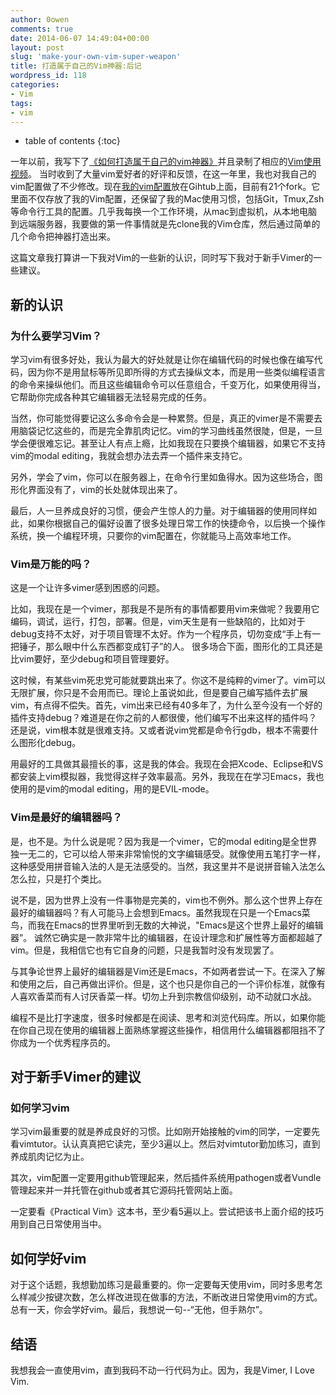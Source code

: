 ```yaml
---
author: 0owen
comments: true
date: 2014-06-07 14:49:04+00:00
layout: post
slug: 'make-your-own-vim-super-weapon'
title: 打造属于自己的Vim神器:后记
wordpress_id: 118
categories:
- Vim
tags:
- vim
---
```


* table of contents
{:toc}

一年以前，我写下了[《如何打造属于自己的vim神器》](http://4gamers.cn/blog/2014/06/19/make-your-vim-weapon/)并且录制了相应的[Vim使用视频](http://v.youku.com/v_show/id_XNTA2ODQyODAw.html)。 当时收到了大量vim爱好者的好评和反馈，在这一年里，我也对我自己的vim配置做了不少修改。现在[我的vim配置](https://github.com/andyque/dotfiles)放在Gihtub上面，目前有21个fork。它里面不仅存放了我的Vim配置，还保留了我的Mac使用习惯，包括Git，Tmux,Zsh等命令行工具的配置。几乎我每换一个工作环境，从mac到虚拟机，从本地电脑到远端服务器，我要做的第一件事情就是先clone我的Vim仓库，然后通过简单的几个命令把神器打造出来。

这篇文章我打算讲一下我对Vim的一些新的认识，同时写下我对于新手Vimer的一些建议。

<!-- more -->

## 新的认识

### 为什么要学习Vim？

学习vim有很多好处，我认为最大的好处就是让你在编辑代码的时候也像在编写代码，因为你不是用鼠标等所见即所得的方式去操纵文本，而是用一些类似编程语言的命令来操纵他们。而且这些编辑命令可以任意组合，千变万化，如果使用得当，它帮助你完成各种其它编辑器无法轻易完成的任务。

当然，你可能觉得要记这么多命令会是一种累赘。但是，真正的vimer是不需要去用脑袋记忆这些的，而是完全靠肌肉记忆。vim的学习曲线虽然很陡，但是，一旦学会便很难忘记。甚至让人有点上瘾，比如我现在只要换个编辑器，如果它不支持vim的modal editing，我就会想办法去弄一个插件来支持它。

另外，学会了vim，你可以在服务器上，在命令行里如鱼得水。因为这些场合，图形化界面没有了，vim的长处就体现出来了。

最后，人一旦养成良好的习惯，便会产生惊人的力量。对于编辑器的使用同样如此，如果你根据自己的偏好设置了很多处理日常工作的快捷命令，以后换一个操作系统，换一个编程环境，只要你的vim配置在，你就能马上高效率地工作。

### Vim是万能的吗？

这是一个让许多vimer感到困惑的问题。

比如，我现在是一个vimer，那我是不是所有的事情都要用vim来做呢？我要用它编码，调试，运行，打包，部署。但是，vim天生是有一些缺陷的，比如对于debug支持不太好，对于项目管理不太好。作为一个程序员，切勿变成“手上有一把锤子，那么眼中什么东西都变成钉子”的人。 很多场合下面，图形化的工具还是比vim要好，至少debug和项目管理要好。

这时候，有某些vim死忠党可能就要跳出来了。你这不是纯粹的vimer了。vim可以无限扩展，你只是不会用而已。理论上虽说如此，但是要自己编写插件去扩展vim，有点得不偿失。首先，vim出来已经有40多年了，为什么至今没有一个好的插件支持debug？难道是在你之前的人都很傻，他们编写不出来这样的插件吗？还是说，vim根本就是很难支持。又或者说vim党都是命令行gdb，根本不需要什么图形化debug。

用最好的工具做其最擅长的事，这是我的体会。我现在会把Xcode、Eclipse和VS都安装上vim模拟器，我觉得这样子效率最高。另外，我现在在学习Emacs，我也使用的是vim的modal editing，用的是EVIL-mode。

### Vim是最好的编辑器吗？

是，也不是。为什么说是呢？因为我是一个vimer，它的modal editing是全世界独一无二的，它可以给人带来非常愉悦的文字编辑感受。就像使用五笔打字一样，这种感受用拼音输入法的人是无法感受的。当然，我这里并不是说拼音输入法怎么怎么拉，只是打个类比。

说不是，因为世界上没有一件事物是完美的，vim也不例外。那么这个世界上存在最好的编辑器吗？有人可能马上会想到Emacs。虽然我现在只是一个Emacs菜鸟，而我在Emacs的世界里听到无数的大神说，"Emacs是这个世界上最好的编辑器”。 诚然它确实是一款非常牛比的编辑器，在设计理念和扩展性等方面都超越了vim。但是，我相信它也有它自身的问题，只是我暂时没有发现罢了。

与其争论世界上最好的编辑器是Vim还是Emacs，不如两者尝试一下。在深入了解和使用之后，自己再做出评价。但是，这个也只是你自己的一个评价标准，就像有人喜欢香菜而有人讨厌香菜一样。切勿上升到宗教信仰级别，动不动就口水战。

编程不是比打字速度，很多时候都是在阅读、思考和浏览代码库。所以，如果你能在你自己现在使用的编辑器上面熟练掌握这些操作，相信用什么编辑器都阻挡不了你成为一个优秀程序员的。

## 对于新手Vimer的建议

### 如何学习vim

学习vim最重要的就是养成良好的习惯。比如刚开始接触的vim的同学，一定要先看vimtutor。认认真真把它读完，至少3遍以上。然后对vimtutor勤加练习，直到养成肌肉记忆为止。

其次，vim配置一定要用github管理起来，然后插件系统用pathogen或者Vundle管理起来并一并托管在github或者其它源码托管网站上面。

一定要看《Practical Vim》这本书，至少看5遍以上。尝试把该书上面介绍的技巧用到自己日常使用当中。

## 如何学好vim

对于这个话题，我想勤加练习是最重要的。你一定要每天使用vim，同时多思考怎么样减少按键次数，怎么样改进现在做事的方法，不断改进日常使用vim的方式。总有一天，你会学好vim。最后，我想说一句--“无他，但手熟尔”。

## 结语

我想我会一直使用vim，直到我码不动一行代码为止。因为，我是Vimer, I Love Vim.
